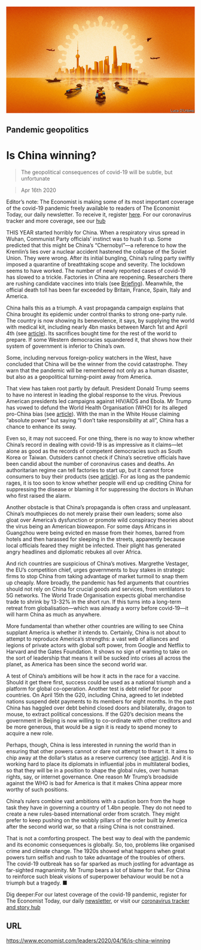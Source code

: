 ![](./images/20200418_LDD001_0.jpg)

## Pandemic geopolitics

# Is China winning?

> The geopolitical consequences of covid-19 will be subtle, but unfortunate

> Apr 16th 2020

Editor’s note: The Economist is making some of its most important coverage of the covid-19 pandemic freely available to readers of The Economist Today, our daily newsletter. To receive it, register [here](https://www.economist.com//newslettersignup). For our coronavirus tracker and more coverage, see our [hub](https://www.economist.com//coronavirus)

THIS YEAR started horribly for China. When a respiratory virus spread in Wuhan, Communist Party officials’ instinct was to hush it up. Some predicted that this might be China’s “Chernobyl”—a reference to how the Kremlin’s lies over a nuclear accident hastened the collapse of the Soviet Union. They were wrong. After its initial bungling, China’s ruling party swiftly imposed a quarantine of breathtaking scope and severity. The lockdown seems to have worked. The number of newly reported cases of covid-19 has slowed to a trickle. Factories in China are reopening. Researchers there are rushing candidate vaccines into trials (see [Briefing](https://www.economist.com//briefing/2020/04/16/can-the-world-find-a-good-covid-19-vaccine-quickly-enough)). Meanwhile, the official death toll has been far exceeded by Britain, France, Spain, Italy and America.

China hails this as a triumph. A vast propaganda campaign explains that China brought its epidemic under control thanks to strong one-party rule. The country is now showing its benevolence, it says, by supplying the world with medical kit, including nearly 4bn masks between March 1st and April 4th (see [article](https://www.economist.com//china/2020/04/16/chinas-post-covid-propaganda-push)). Its sacrifices bought time for the rest of the world to prepare. If some Western democracies squandered it, that shows how their system of government is inferior to China’s own.

Some, including nervous foreign-policy watchers in the West, have concluded that China will be the winner from the covid catastrophe. They warn that the pandemic will be remembered not only as a human disaster, but also as a geopolitical turning-point away from America.

That view has taken root partly by default. President Donald Trump seems to have no interest in leading the global response to the virus. Previous American presidents led campaigns against HIV/AIDS and Ebola. Mr Trump has vowed to defund the World Health Organisation (WHO) for its alleged pro-China bias (see [article](https://www.economist.com//science-and-technology/2020/04/16/the-world-health-organisation-is-under-fire-from-americas-president)). With the man in the White House claiming “absolute power” but saying “I don’t take responsibility at all”, China has a chance to enhance its sway.

Even so, it may not succeed. For one thing, there is no way to know whether China’s record in dealing with covid-19 is as impressive as it claims—let alone as good as the records of competent democracies such as South Korea or Taiwan. Outsiders cannot check if China’s secretive officials have been candid about the number of coronavirus cases and deaths. An authoritarian regime can tell factories to start up, but it cannot force consumers to buy their products (see [article](https://www.economist.com//finance-and-economics/2020/04/16/how-deep-will-downturns-in-rich-countries-be)). For as long as the pandemic rages, it is too soon to know whether people will end up crediting China for suppressing the disease or blaming it for suppressing the doctors in Wuhan who first raised the alarm.

Another obstacle is that China’s propaganda is often crass and unpleasant. China’s mouthpieces do not merely praise their own leaders; some also gloat over America’s dysfunction or promote wild conspiracy theories about the virus being an American bioweapon. For some days Africans in Guangzhou were being evicted en masse from their homes, barred from hotels and then harassed for sleeping in the streets, apparently because local officials feared they might be infected. Their plight has generated angry headlines and diplomatic rebukes all over Africa.

And rich countries are suspicious of China’s motives. Margrethe Vestager, the EU’s competition chief, urges governments to buy stakes in strategic firms to stop China from taking advantage of market turmoil to snap them up cheaply. More broadly, the pandemic has fed arguments that countries should not rely on China for crucial goods and services, from ventilators to 5G networks. The World Trade Organisation expects global merchandise trade to shrink by 13-32% in the short run. If this turns into a long-term retreat from globalisation—which was already a worry before covid-19—it will harm China as much as anywhere.

More fundamental than whether other countries are willing to see China supplant America is whether it intends to. Certainly, China is not about to attempt to reproduce America’s strengths: a vast web of alliances and legions of private actors with global soft power, from Google and Netflix to Harvard and the Gates Foundation. It shows no sign of wanting to take on the sort of leadership that means it will be sucked into crises all across the planet, as America has been since the second world war.

A test of China’s ambitions will be how it acts in the race for a vaccine. Should it get there first, success could be used as a national triumph and a platform for global co-operation. Another test is debt relief for poor countries. On April 15th the G20, including China, agreed to let indebted nations suspend debt payments to its members for eight months. In the past China has haggled over debt behind closed doors and bilaterally, dragon to mouse, to extract political concessions. If the G20’s decision means the government in Beijing is now willing to co-ordinate with other creditors and be more generous, that would be a sign it is ready to spend money to acquire a new role.

Perhaps, though, China is less interested in running the world than in ensuring that other powers cannot or dare not attempt to thwart it. It aims to chip away at the dollar’s status as a reserve currency (see [article](https://www.economist.com//finance-and-economics/2020/04/16/the-dollars-dominance-masks-chinas-rise-in-finance)). And it is working hard to place its diplomats in influential jobs in multilateral bodies, so that they will be in a position to shape the global rules, over human rights, say, or internet governance. One reason Mr Trump’s broadside against the WHO is bad for America is that it makes China appear more worthy of such positions.

China’s rulers combine vast ambitions with a caution born from the huge task they have in governing a country of 1.4bn people. They do not need to create a new rules-based international order from scratch. They might prefer to keep pushing on the wobbly pillars of the order built by America after the second world war, so that a rising China is not constrained.

That is not a comforting prospect. The best way to deal with the pandemic and its economic consequences is globally. So, too, problems like organised crime and climate change. The 1920s showed what happens when great powers turn selfish and rush to take advantage of the troubles of others. The covid-19 outbreak has so far sparked as much jostling for advantage as far-sighted magnanimity. Mr Trump bears a lot of blame for that. For China to reinforce such bleak visions of superpower behaviour would be not a triumph but a tragedy. ■

Dig deeper:For our latest coverage of the covid-19 pandemic, register for The Economist Today, our daily [newsletter](https://www.economist.com//newslettersignup), or visit our [coronavirus tracker and story hub](https://www.economist.com//coronavirus)

## URL

https://www.economist.com/leaders/2020/04/16/is-china-winning
